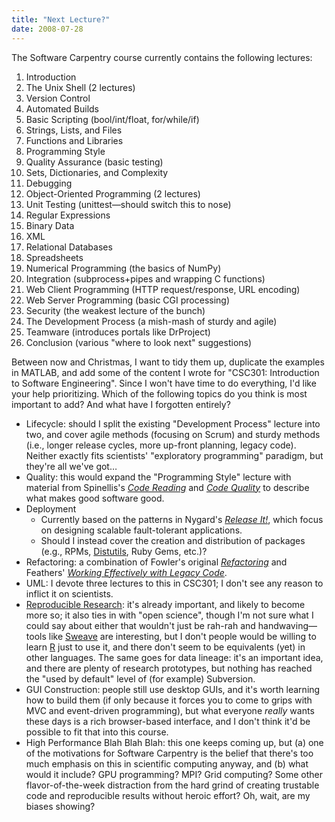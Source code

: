 ```yaml
---
title: "Next Lecture?"
date: 2008-07-28
---
```

The Software Carpentry course currently contains the following lectures:
<ol>
  <li>Introduction</li>
  <li>The Unix Shell (2 lectures)</li>
  <li>Version Control</li>
  <li>Automated Builds</li>
  <li>Basic Scripting (bool/int/float, for/while/if)</li>
  <li>Strings, Lists, and Files</li>
  <li>Functions and Libraries</li>
  <li>Programming Style</li>
  <li>Quality Assurance (basic testing)</li>
  <li>Sets, Dictionaries, and Complexity</li>
  <li>Debugging</li>
  <li>Object-Oriented Programming (2 lectures)</li>
  <li>Unit Testing (unittest—should switch this to nose)</li>
  <li>Regular Expressions</li>
  <li>Binary Data</li>
  <li>XML</li>
  <li>Relational Databases</li>
  <li>Spreadsheets</li>
  <li>Numerical Programming (the basics of NumPy)</li>
  <li>Integration (subprocess+pipes and wrapping C functions)</li>
  <li>Web Client Programming (HTTP request/response, URL encoding)</li>
  <li>Web Server Programming (basic CGI processing)</li>
  <li>Security (the weakest lecture of the bunch)</li>
  <li>The Development Process (a mish-mash of sturdy and agile)</li>
  <li>Teamware (introduces portals like DrProject)</li>
  <li>Conclusion (various "where to look next" suggestions)</li>
</ol>
Between now and Christmas, I want to tidy them up, duplicate the examples in MATLAB, and add some of the content I wrote for "CSC301: Introduction to Software Engineering".  Since I won't have time to do everything, I'd like your help prioritizing.  Which of the following topics do you think is most important to add?  And what have I forgotten entirely?
<ul>
  <li>Lifecycle: should I split the existing "Development Process" lecture into two, and cover agile methods (focusing on Scrum) and sturdy methods (i.e., longer release cycles, more up-front planning, legacy code). Neither exactly fits scientists' "exploratory programming" paradigm, but they're all we've got…</li>
  <li>Quality: this would expand the "Programming Style" lecture with material from Spinellis's <a href="http://www.amazon.com/Code-Reading-Perspective-Effective-Development/dp/0201799405"><cite>Code Reading</cite></a> and <a href="http://www.amazon.com/Code-Quality-Perspective-Effective-Development/dp/0321166078"><cite>Code Quality</cite></a> to describe what makes good software good.</li>
  <li>Deployment
<ul>
  <li>Currently based on the patterns in Nygard's <a href="http://www.amazon.com/Release-Production-Ready-Software-Pragmatic-Programmers/dp/0978739213"><cite>Release It!</cite></a>, which focus on designing scalable fault-tolerant applications.</li>
  <li>Should I instead cover the creation and distribution of packages (e.g., RPMs, <a href="http://docs.python.org/dist/dist.html">Distutils</a>, Ruby Gems, etc.)?</li>
</ul>
</li>
  <li>Refactoring: a combination of Fowler's original <a href="http://www.amazon.com/Refactoring-Improving-Existing-Addison-Wesley-Technology/dp/0201485672"><cite>Refactoring</cite></a> and Feathers' <a href="http://www.amazon.com/Working-Effectively-Legacy-Robert-Martin/dp/0131177052"><cite>Working Effectively with Legacy Code</cite></a>.</li>
  <li>UML: I devote three lectures to this in CSC301; I don't see any reason to inflict it on scientists.</li>
  <li><a href="http://www.reproducibleresearch.org">Reproducible Research</a>: it's already important, and likely to become more so; it also ties in with "open science", though I'm not sure what I could say about either that wouldn't just be rah-rah and handwaving—tools like <a href="http://www.statistik.lmu.de/~leisch/Sweave/">Sweave</a> are interesting, but I don't people would be willing to learn <a href="http://www.r-project.org/">R</a> just to use it, and there don't seem to be equivalents (yet) in other languages. The same goes for data lineage: it's an important idea, and there are plenty of research prototypes, but nothing has reached the "used by default" level of (for example) Subversion.</li>
  <li>GUI Construction: people still use desktop GUIs, and it's worth learning how to build them (if only because it forces you to come to grips with MVC and event-driven programming), but what everyone <em>really</em> wants these days is a rich browser-based interface, and I don't think it'd be possible to fit that into this course.</li>
  <li>High Performance Blah Blah Blah: this one keeps coming up, but (a) one of the motivations for Software Carpentry is the belief that there's too much emphasis on this in scientific computing anyway, and (b) what would it include?  GPU programming?  MPI?  Grid computing? Some other flavor-of-the-week distraction from the hard grind of creating trustable code and reproducible results without heroic effort?  Oh, wait, are my biases showing?</li>
</ul>
